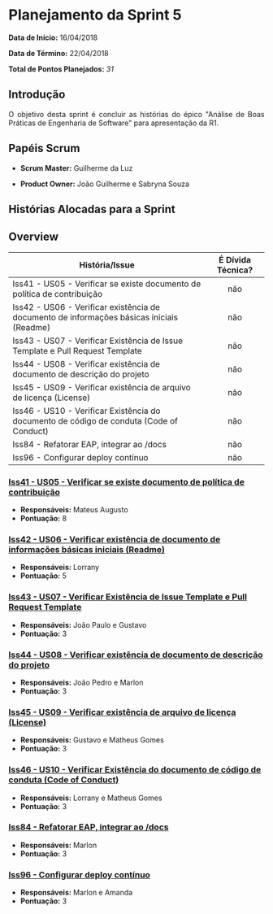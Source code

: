 # Planejamento da Sprint 5

**Data de Início:** 16/04/2018

**Data de Término:** 22/04/2018

**Total de Pontos Planejados:** _31_



## Introdução
<p align = "justify"> O objetivo desta sprint é concluir as histórias do épico "Análise de Boas Práticas de Engenharia de Software" para apresentação da R1.</p>

## Papéis Scrum

* **Scrum Master:** Guilherme da Luz

* **Product Owner:** João Guilherme e Sabryna Souza

## Histórias Alocadas para a Sprint
## Overview
| História/Issue | É Dívida Técnica? |
| -------- | :----: |
| Iss41 - US05 - Verificar se existe documento de política de contribuição | não |
| Iss42 - US06 - Verificar existência de documento de informações básicas iniciais (Readme) | não |
| Iss43 - US07 - Verificar Existência de Issue Template e Pull Request Template | não |
| Iss44 - US08 - Verificar existência de documento de descrição do projeto | não |
| Iss45 - US09 - Verificar existência de arquivo de licença (License) | não |
| Iss46 - US10 - Verificar Existência do documento de código de conduta (Code of Conduct) | não |
| Iss84 - Refatorar EAP, integrar ao /docs | não |
| Iss96 - Configurar deploy contínuo | não |


### [Iss41 - US05 - Verificar se existe documento de política de contribuição](https://github.com/fga-gpp-mds/2018.1-Cardinals/issues/41)
* **Responsáveis:** Mateus Augusto
* **Pontuação:** 8

### [Iss42 - US06 - Verificar existência de documento de informações básicas iniciais (Readme)](https://github.com/fga-gpp-mds/2018.1-Cardinals/issues/42)
* **Responsáveis:** Lorrany
* **Pontuação:** 5

### [Iss43 - US07 - Verificar Existência de Issue Template e Pull Request Template](https://github.com/fga-gpp-mds/2018.1-Cardinals/issues/43)
* **Responsáveis:** João Paulo e Gustavo
* **Pontuação:** 3

### [Iss44 - US08 - Verificar existência de documento de descrição do projeto](https://github.com/fga-gpp-mds/2018.1-Cardinals/issues/44)
* **Responsáveis:** João Pedro e Marlon
* **Pontuação:** 3

### [Iss45 - US09 - Verificar existência de arquivo de licença (License)](https://github.com/fga-gpp-mds/2018.1-Cardinals/issues/45)
* **Responsáveis:** Gustavo e Matheus Gomes
* **Pontuação:** 3

### [Iss46 - US10 - Verificar Existência do documento de código de conduta (Code of Conduct)](https://github.com/fga-gpp-mds/2018.1-Cardinals/issues/46)
* **Responsáveis:** Lorrany e Matheus Gomes
* **Pontuação:** 3

### [Iss84 - Refatorar EAP, integrar ao /docs](https://github.com/fga-gpp-mds/2018.1-Cardinals/issues/84)
* **Responsáveis:** Marlon
* **Pontuação:** 3

### [Iss96 - Configurar deploy contínuo](https://github.com/fga-gpp-mds/2018.1-Cardinals/issues/96)
* **Responsáveis:** Marlon e Amanda
* **Pontuação:** 3
